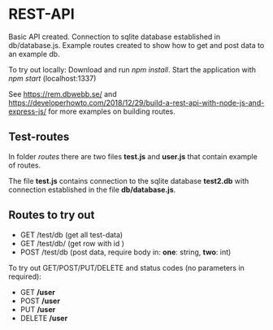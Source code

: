 REST-API
==========
Basic API created. Connection to sqlite database established in db/database.js. Example routes created to show how to get and post data to an example db.

To try out locally: Download and run *npm install*. Start the application with *npm start* (localhost:1337)

See https://rem.dbwebb.se/ and https://developerhowto.com/2018/12/29/build-a-rest-api-with-node-js-and-express-js/ for more examples on building routes.

Test-routes
-------------
In folder *routes* there are two files **test.js** and **user.js** that contain example of routes.

The file **test.js** contains connection to the sqlite database **test2.db** with connection
established in the file **db/database.js**.

Routes to try out
------------------
- GET /test/db (get all test-data)
- GET /test/db/<id> (get row with id <id>)
- POST /test/db (post data, require body in: **one**: string, **two**: int)

To try out GET/POST/PUT/DELETE and status codes (no parameters in required):
- GET **/user**
- POST **/user**
- PUT **/user**
- DELETE **/user**
